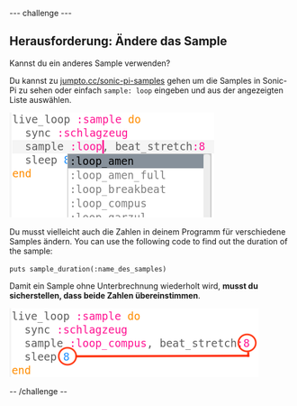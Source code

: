 \--- challenge \---

## Herausforderung: Ändere das Sample

Kannst du ein anderes Sample verwenden?

Du kannst zu [jumpto.cc/sonic-pi-samples](http://jumpto.cc/sonic-pi-samples) gehen um die Samples in Sonic-Pi zu sehen oder einfach `sample: loop` eingeben und aus der angezeigten Liste auswählen.

![Screenshot](images/dj-sample-choose.png)

Du musst vielleicht auch die Zahlen in deinem Programm für verschiedene Samples ändern. You can use the following code to find out the duration of the sample:

`puts sample_duration(:name_des_samples)`

Damit ein Sample ohne Unterbrechnung wiederholt wird, **musst du sicherstellen, dass beide Zahlen übereinstimmen**.

![Screenshot](images/dj-sample-numbers.png)

-- /challenge --